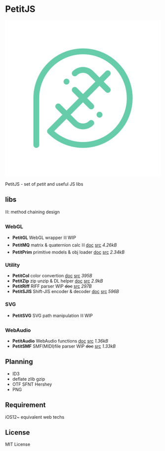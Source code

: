 # PetitJS

![icon](img/icon.svg)

PetitJS - set of *petit* and useful JS libs

## libs

⛓: method chaining design

### WebGL

- **PetitGL** WebGL wrapper ⛓ WIP
- **PetitMQ** matrix & quaternion calc ⛓ [doc](docs/mq.md) [src](mq.mjs) *4.26kB*
- **PetitPrim** primitive models & obj loader [doc](docs/prim.md) [src](prim.mjs) *2.34kB*

### Utility

- **PetitCol** color convertion [doc](docs/col.md) [src](col.mjs) *395B*
- **PetitZip** zip unzip & DL helper [doc](docs/zip.md) [src](zip.mjs) *2.9kB*
- **PetitRiff** RIFF parser WIP ~~doc~~ [src](riff.mjs) *297B*
- **PetitSJIS** Shift-JIS encoder & decoder [doc](docs/sjis.md) [src](riff.mjs) *596B*

### SVG

- **PetitSVG** SVG path manipulation ⛓ WIP

### WebAudio

- **PetitAudio** WebAudio functions [doc](docs/audio.md) [src](audio.mjs) *1.36kB*
- **PetitSMF** SMF(MIDI)file parser WIP ~~doc~~ [src](riff.mjs) *1.33kB*

## Planning

- ID3
- deflate zlib gzip
- OTF SFNT Hershey
- PNG

## Requirement

iOS12~ equivalent web techs

## License

MIT License